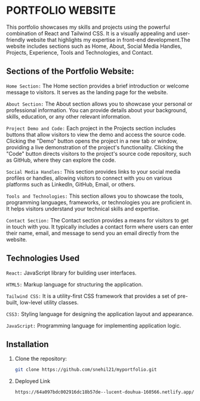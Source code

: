 # PORTFOLIO WEBSITE

This portfolio showcases my skills and projects using the powerful combination of React and Tailwind CSS. It is a visually appealing and user-friendly website that 
highlights my expertise in front-end development.The website includes sections such as Home, About, Social Media Handles, Projects, Experience, Tools and Technologies,
and Contact.

## Sections of the Portfolio Website:

``Home Section:`` The Home section provides a brief introduction or welcome message to visitors. It serves as the landing page for the website.

``About Section:`` The About section allows you to showcase your personal or professional information. You can provide details about your background, skills, education,
or any other relevant information.

``Project Demo and Code:`` Each project in the Projects section includes buttons that allow visitors to view the demo and access the source code. Clicking the "Demo" button 
opens the project in a new tab or window, providing a live demonstration of the project's functionality. Clicking the "Code" button directs visitors to the project's source code 
repository, such as GitHub, where they can explore the code.

``Social Media Handles:`` This section provides links to your social media profiles or handles, allowing visitors to connect with you on various platforms such as LinkedIn,
GitHub, Email, or others.

``Tools and Technologies:`` This section allows you to showcase the tools, programming languages, frameworks, or technologies you are proficient in. It helps visitors
understand your technical skills and expertise.

``Contact Section:`` The Contact section provides a means for visitors to get in touch with you. It typically includes a contact form where users can enter their name,
email, and message to send you an email directly from the website.

## Technologies Used
`React:` JavaScript library for building user interfaces.

`HTML5:` Markup language for structuring the application.

`Tailwind CSS:` It is a utility-first CSS framework that provides a set of pre-built, low-level utility classes. 

`CSS3:` Styling language for designing the application layout and appearance.

`JavaScript:` Programming language for implementing application logic.

## Installation

1. Clone the repository:

   ```bash
   git clone https://github.com/snehil21/myportfolio.git
2. Deployed Link
   ```deployed link
   https://64a097bdc002916dc18b57de--lucent-douhua-160566.netlify.app/
